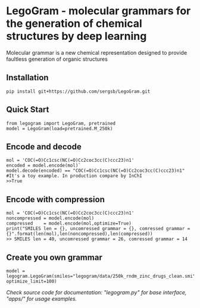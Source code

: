 # LegoGram - molecular grammars for the generation of chemical structures by deep learning

Molecular grammar is a new chemical representation designed to provide faultless generation of organic structures

## Installation 
```
pip install git+https://github.com/sergsb/LegoGram.git
```

## Quick Start 

```
from legogram import LegoGram, pretrained
model = LegoGram(load=pretrained.M_250k)
```

## Encode and decode

```
mol = 'COC(=O)Cc1csc(NC(=O)Cc2coc3cc(C)ccc23)n1'
encoded = model.encode(mol)`
model.decode(encoded) == "COC(=O)Cc1csc(NC(=O)Cc2coc3cc(C)ccc23)n1" #It's a toy example. In production compare by InChI
>>True

```


## Encode with compression

```
mol = 'COC(=O)Cc1csc(NC(=O)Cc2coc3cc(C)ccc23)n1'
noncompressed = model.encode(mol)
compressed    = model.encode(mol,optimize=True)
print("SMILES len = {}, uncomressed grammar = {}, comressed grammar = {}".format(len(mol),len(noncompressed),len(compressed))
>> SMILES len = 40, uncomressed grammar = 26, comressed grammar = 14

```

## Create you own grammar

```
model = legogram.LegoGram(smiles="legogram/data/250k_rndm_zinc_drugs_clean.smi", optimize_limit=100)
```



*Check source code for documentation: "legogram.py" for base interface, "apps/" for usage examples.* 

